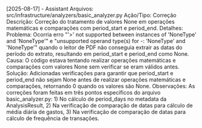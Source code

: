 [2025-08-17] - Assistant
Arquivos: src/infrastructure/analyzers/basic_analyzer.py
Ação/Tipo: Correção
Descrição: Correção do tratamento de valores None em operações matemáticas e comparações com period_start e period_end.
Detalhes:
Problema: Ocorria erro "'>' not supported between instances of 'NoneType' and 'NoneType'" e "unsupported operand type(s) for -: 'NoneType' and 'NoneType'" quando o leitor de PDF não conseguia extrair as datas do período do extrato, resultando em period_start e period_end como None.
Causa: O código estava tentando realizar operações matemáticas e comparações com valores None sem verificar se eram válidos antes.
Solução: Adicionadas verificações para garantir que period_start e period_end não sejam None antes de realizar operações matemáticas e comparações, retornando 0 quando os valores são None.
Observações: As correções foram feitas em três pontos específicos do arquivo basic_analyzer.py: 1) No cálculo de period_days no metadata da AnalysisResult, 2) Na verificação de comparação de datas para cálculo de média diária de gastos, 3) Na verificação de comparação de datas para cálculo de frequência de transações.